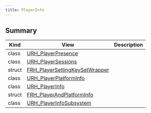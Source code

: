 ```yaml
---
title: PlayerInfo
---
```


## Summary
| Kind | View | Description |
|------|------|-------------|
|class|[URH_PlayerPresence](/unreal-plugins/all/classurh__playerpresence/#classURH__PlayerPresence)||
|class|[URH_PlayerSessions](/unreal-plugins/all/classurh__playersessions/#classURH__PlayerSessions)||
|struct|[FRH_PlayerSettingKeySetWrapper](/unreal-plugins/all/structfrh__playersettingkeysetwrapper/#structFRH__PlayerSettingKeySetWrapper)||
|class|[URH_PlayerPlatformInfo](/unreal-plugins/all/classurh__playerplatforminfo/#classURH__PlayerPlatformInfo)||
|class|[URH_PlayerInfo](/unreal-plugins/all/classurh__playerinfo/#classURH__PlayerInfo)||
|struct|[FRH_PlayerAndPlatformInfo](/unreal-plugins/all/structfrh__playerandplatforminfo/#structFRH__PlayerAndPlatformInfo)||
|class|[URH_PlayerInfoSubsystem](/unreal-plugins/all/classurh__playerinfosubsystem/#classURH__PlayerInfoSubsystem)||
